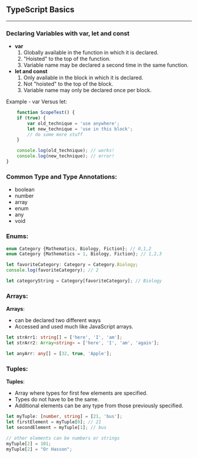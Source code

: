 ## TypeScript Basics

___

### Declaring Variables with var, let  and const

* __var__
    1. Globally available in the function in which it is declared.
    2. "Hoisted" to the top of the function.
    3. Variable name may be declared a second time in the same function.
* __let and const__
    1. Only available in the block in which it is declared.
    2. Not "hoisted" to the top of the block.
    3. Variable name may only be declared once per block.

Example - var Versus let:

```ts
    function ScopeTest() {
    if (true) {
        var old_technique = 'use anywhere';
        let new_technique = 'use in this block';
        // do some more stuff
    }

    console.log(old_technique); // works!
    console.log(new_technique); // error!
}
```

### Common Type and Type Annotations:

* boolean
* number
* array
* enum
* any
* void

### Enums:

```ts
enum Category {Mathematics, Biology, Fiction}; // 0,1,2
enum Category {Mathematics = 1, Biology, Fiction}; // 1,2,3

let favoriteCategory: Category = Category.Biology;
console.log(favoriteCategory); // 2

let categoryString = Category[favoriteCategory]; // Biology
```

### Arrays:

__Arrays__:

* can be declared two different ways
* Accessed and used much like JavaScript arrays.

```ts
let strArr1: string[] = ['here', 'I', 'am'];
let strArr2: Array<string> = ['here', 'I', 'am', 'again'];

let anyArr: any[] = [32, true, 'Apple'];
```

### Tuples:

__Tuples__:

* Array where types for first few elements are specified.
* Types do not have to be the same.
* Additional elements can be any type from those previously specified.

```ts
let myTuple: [number, string] = [21, 'bus'];
let firstElement = myTuple[0]; // 21
let secondElement = myTuple[1]; // bus

// other elements can be numbers or strings
myTuple[2] = 101;
myTuple[2] = "Or Hasson";
```
